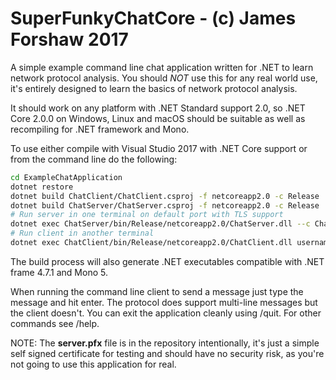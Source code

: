 # SuperFunkyChatCore - (c) James Forshaw 2017
A simple example command line chat application written for .NET to learn network protocol analysis.
You should _NOT_ use this for any real world use, it's entirely designed to learn the basics of
network protocol analysis.

It should work on any platform with .NET Standard support 2.0, so .NET Core 2.0.0 on Windows, Linux and
macOS should be suitable as well as recompiling for .NET framework and Mono.

To use either compile with Visual Studio 2017 with .NET Core support or from the command line do the 
following:

```bash
cd ExampleChatApplication
dotnet restore
dotnet build ChatClient/ChatClient.csproj -f netcoreapp2.0 -c Release
dotnet build ChatServer/ChatServer.csproj -f netcoreapp2.0 -c Release
# Run server in one terminal on default port with TLS support
dotnet exec ChatServer/bin/Release/netcoreapp2.0/ChatServer.dll --c ChatServer/server.pfx
# Run client in another terminal
dotnet exec ChatClient/bin/Release/netcoreapp2.0/ChatClient.dll username 127.0.0.1/ChatClient
```

The build process will also generate .NET executables compatible with .NET frame 4.7.1 and Mono 5.

When running the command line client to send a message just type the message and hit enter. The 
protocol does support multi-line messages but the client doesn't. You can exit the application
cleanly using /quit. For other commands see /help.

NOTE: The **server.pfx** file is in the repository intentionally, it's just a simple self signed
certificate for testing and should have no security risk, as you're not going to use this application
for real.